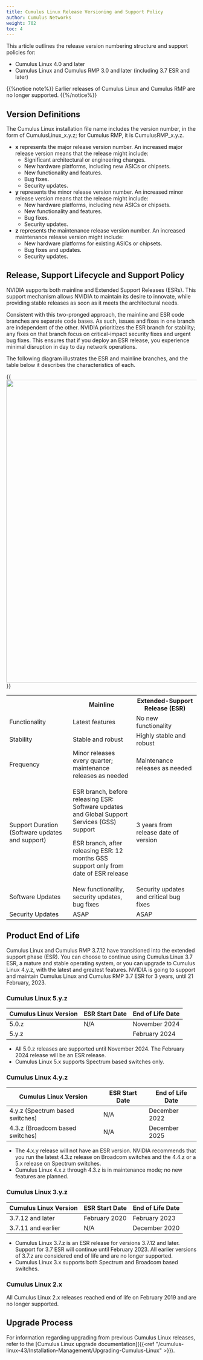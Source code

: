 ```yaml
---
title: Cumulus Linux Release Versioning and Support Policy
author: Cumulus Networks
weight: 702
toc: 4
---
```


This article outlines the release version numbering structure and support policies for:
- Cumulus Linux 4.0 and later
- Cumulus Linux and Cumulus RMP 3.0 and later (including 3.7 ESR and later)

{{%notice note%}}
Earlier releases of Cumulus Linux and Cumulus RMP are no longer supported.
{{%/notice%}}

## Version Definitions

The Cumulus Linux installation file name includes the version number, in the form of CumulusLinux\_x.y.z; for Cumulus RMP, it is CumulusRMP\_x.y.z.

- **x** represents the major release version number. An increased major release version means that the release might include:
    - Significant architectural or engineering changes.
    - New hardware platforms, including new ASICs or chipsets.
    - New functionality and features.
    - Bug fixes.
    - Security updates.
- **y** represents the minor release version number. An increased minor release version means that the release might include:
    - New hardware platforms, including new ASICs or chipsets.
    - New functionality and features.
    - Bug fixes.
    - Security updates.
- **z** represents the maintenance release version number. An increased maintenance release version might include:
    - New hardware platforms for existing ASICs or chipsets.
    - Bug fixes and updates.
    - Security updates.

## Release, Support Lifecycle and Support Policy

NVIDIA supports both mainline and Extended Support Releases (ESRs). This support mechanism allows NVIDIA to maintain its desire to innovate, while providing stable releases as soon as it meets the architectural needs.

Consistent with this two-pronged approach, the mainline and ESR code branches are separate code bases. As such, issues and fixes in one branch are independent of the other. NVIDIA prioritizes the ESR branch for stability; any fixes on that branch focus on critical-impact security fixes and urgent bug fixes. This ensures that if you deploy an ESR release, you experience minimal disruption in day to day network operations.

The following diagram illustrates the ESR and mainline branches, and the table below it describes the characteristics of each.

{{<img src="/images/knowledge-base/support-version_policy.png" width="800">}}

<table>
<colgroup>
<col style="width: 33%" />
<col style="width: 33%" />
<col style="width: 33%" />
</colgroup>
<tbody>
<tr class="odd">
<th> </th>
<th>Mainline</th>
<th>Extended-Support Release (ESR)</th>
</tr>
<tr class="even">
<td>Functionality</td>
<td>Latest features</td>
<td>No new functionality</td>
</tr>
<tr class="odd">
<td>Stability</td>
<td>Stable and robust</td>
<td>Highly stable and robust</td>
</tr>
<tr class="even">
<td>Frequency</td>
<td>Minor releases every quarter; maintenance releases as needed</td>
<td>Maintenance releases as needed</td>
</tr>
<tr class="odd">
<td>Support Duration (Software updates and support)</td>
<td><p>ESR branch, before releasing ESR: Software updates and Global Support Services (GSS) support</p>
<p>ESR branch, after releasing ESR: 12 months GSS support only from date of ESR release</p></td>
<td>3 years from release date of version</td>
</tr>
<tr class="even">
<td>Software Updates</td>
<td>New functionality, security updates, bug fixes</td>
<td>Security updates and critical bug fixes</td>
</tr>
<tr class="odd">
<td>Security Updates</td>
<td>ASAP</td>
<td>ASAP</td>
</tr>
</tbody>
</table>

## Product End of Life

Cumulus Linux and Cumulus RMP 3.7.12 have transitioned into the extended support phase (ESR). You can choose to continue using Cumulus Linux 3.7 ESR, a mature and stable operating system, or you can upgrade to Cumulus Linux 4.y.z, with the latest and greatest features. NVIDIA is going to support and maintain Cumulus Linux and Cumulus RMP 3.7 ESR for 3 years, until 21 February, 2023.

### Cumulus Linux 5.y.z

| Cumulus Linux Version | ESR Start Date    | End of Life Date  |
| --------------------- | ----------------- | ----------------- |
| 5.0.z                 | N/A               | November 2024               |
| 5.y.z |               | February 2024     | February 2027     |

- All 5.0.z releases are supported until November 2024. The February 2024 release will be an ESR release.
- Cumulus Linux 5.x supports Spectrum based switches only.

### Cumulus Linux 4.y.z

| Cumulus Linux Version | ESR Start Date    | End of Life Date  |
| --------------------- | ----------------- | ----------------- |
| 4.y.z (Spectrum based switches) | N/A     | December 2022     |
| 4.3.z (Broadcom based switches) | N/A     | December 2025     |

- The 4.x.y release will not have an ESR version. NVIDIA recommends that you run the latest 4.3.z release on Broadcom switches and the 4.4.z or a 5.x release on Spectrum switches.
- Cumulus Linux 4.x.z through 4.3.z is in maintenance mode; no new features are planned.

### Cumulus Linux 3.y.z

| Cumulus Linux Version | ESR Start Date    | End of Life Date  |
| --------------------- | ----------------- | ----------------- |
| 3.7.12 and later      |February 2020      | February 2023     |
| 3.7.11 and earlier    | N/A               | December 2020     |

- Cumulus Linux 3.7.z is an ESR release for versions 3.7.12 and later. Support for 3.7 ESR will continue until February 2023. All earlier versions of 3.7.z are considered end of life and are no longer supported.
- Cumulus Linux 3.x supports both Spectrum and Broadcom based switches.

### Cumulus Linux 2.x

All Cumulus Linux 2.x releases reached end of life on February 2019 and are no longer supported.

## Upgrade Process

For information regarding upgrading from previous Cumulus Linux releases, refer to the [Cumulus Linux upgrade documentation]({{<ref "/cumulus-linux-43/Installation-Management/Upgrading-Cumulus-Linux" >}}).
